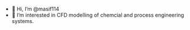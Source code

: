 - 👋 Hi, I’m @masif114
- 👀 I’m interested in CFD modelling of chemcial and process engineering systems.

<!---
masif114/masif114 is a ✨ special ✨ repository because its `README.md` (this file) appears on your GitHub profile.
You can click the Preview link to take a look at your changes.
--->

